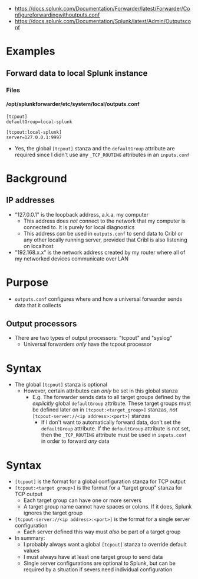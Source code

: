 - https://docs.splunk.com/Documentation/Forwarder/latest/Forwarder/Configureforwardingwithoutputs.conf
- https://docs.splunk.com/Documentation/Splunk/latest/Admin/Outputsconf
# Examples
## Forward data to local Splunk instance
### Files
#### /opt/splunkforwarder/etc/system/local/outputs.conf
```
[tcpout]
defaultGroup=local-splunk

[tcpout:local-splunk]
server=127.0.0.1:9997
```
- Yes, the global `[tcpout]` stanza and the `defaultGroup` attribute are required since I didn't use any `_TCP_ROUTING` attributes in an `inputs.conf`
# Background
## IP addresses
- "127.0.0.1" is the loopback address, a.k.a. my computer
  - This address does _not_ connect to the network that my computer is connected to. It is purely for local diagnostics
  - This address _can_ be used in `outputs.conf` to send data to Cribl or any other locally running server, provided that Cribl is also listening on
    localhost
- "192.168.x.x" is the network address created by my router where all of my networked devices communicate over LAN
# Purpose
- `outputs.conf` configures where and how a universal forwarder sends data that it collects
## Output processors
- There are two types of output processors: "tcpout" and "syslog"
  - Universal forwarders _only_ have the tcpout processor
# Syntax
- The global `[tcpout]` stanza is optional
  - However, certain attributes can _only_ be set in this global stanza
    - E.g. The forwarder sends data to all target groups defined by the _explicitly_ global `defaultGroup` attribute. These target groups must be
      defined later on in `[tcpout:<target_group>]` stanzas, _not_ `[tcpout-server://<ip address>:<port>]` stanzas
      - If I don't want to automatically forward data, don't set the `defaultGroup` attribute. If the `defaultGroup` attribute is not set, then the
        `_TCP_ROUTING` attribute must be used in `inputs.conf` in order to forward _any_ data
# Syntax
- `[tcpout]` is the format for a global configuration stanza for TCP output
- `[tcpout:<target group>]` is the format for a "target group" stanza for TCP output
  - Each target group can have one or more servers
  - A target group name cannot have spaces or colons. If it does, Splunk ignores the target group
- `[tcpout-server://<ip address>:<port>]` is the format for a single server configuration
  - Each server defined this way must _also_ be part of a target group
- In summary:
  - I probably always want a global `[tcpout]` stanza to override default values
  - I must always have at least one target group to send data
  - Single server configurations are optional to Splunk, but can be required by a situation if severs need individual configuration